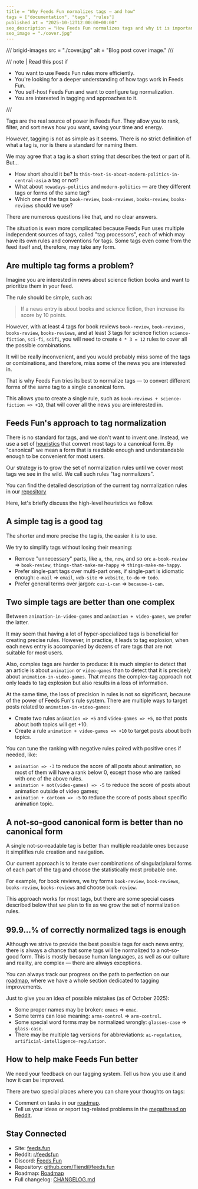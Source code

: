 ```yaml
---
title = "Why Feeds Fun normalizes tags — and how"
tags = ["documentation", "tags", "rules"]
published_at = "2025-10-12T12:00:00+00:00"
seo_description = "How Feeds Fun normalizes tags and why it is important."
seo_image = "./cover.jpg"
---
```


/// brigid-images
src = "./cover.jpg"
alt = "Blog post cover image."
///

/// note | Read this post if

- You want to use Feeds Fun rules more efficiently.
- You're looking for a deeper understanding of how tags work in Feeds Fun.
- You self-host Feeds Fun and want to configure tag normalization.
- You are interested in tagging and approaches to it.

///

Tags are the real source of power in Feeds Fun. They allow you to rank, filter, and sort news how you want, saving your time and energy.

However, tagging is not as simple as it seems. There is no strict definition of what a tag is, nor is there a standard for naming them.

We may agree that a tag is a short string that describes the text or part of it. But…

- How short should it be? Is `this-text-is-about-modern-politics-in-central-asia` a tag or not?
- What about `nowadays-politics` and `modern-politics` — are they different tags or forms of the same tag?
- Which one of the tags `book-review`, `book-reviews`, `books-review`, `books-reviews` should we use?

There are numerous questions like that, and no clear answers.

The situation is even more complicated because Feeds Fun uses multiple independent sources of tags, called "tag processors", each of which may have its own rules and conventions for tags. Some tags even come from the feed itself and, therefore, may take any form.

## Are multiple tag forms a problem?

Imagine you are interested in news about science fiction books and want to prioritize them in your feed.

The rule should be simple, such as:

> If a news entry is about books and science fiction, then increase its score by 10 points.

However, with at least 4 tags for book reviews `book-review`, `book-reviews`, `books-review`, `books-reviews`, and at least 3 tags for science fiction `science-fiction`, `sci-fi`, `scifi`, you will need to create `4 * 3 = 12` rules to cover all the possible combinations.

It will be really inconvenient, and you would probably miss some of the tags or combinations, and therefore, miss some of the news you are interested in.

That is why Feeds Fun tries its best to normalize tags — to convert different forms of the same tag to a single canonical form.

This allows you to create a single rule, such as `book-reviews + science-fiction => +10`, that will cover all the news you are interested in.

## Feeds Fun's approach to tag normalization

There is no standard for tags, and we don't want to invent one. Instead, we use a set of [heuristics](https://en.wikipedia.org/wiki/Heuristic) that convert most tags to a canonical form. By "canonical" we mean a form that is readable enough and understandable enough to be convenient for most users.

Our strategy is to grow the set of normalization rules until we cover most tags we see in the wild. We call such rules "tag normalizers".

You can find the detailed description of the current tag normalization rules in our [repository](https://github.com/Tiendil/feeds.fun/blob/main/ffun/ffun/tags/fixtures/tag_normalizers.toml)

Here, let's briefly discuss the high-level heuristics we follow.

## A simple tag is a good tag

The shorter and more precise the tag is, the easier it is to use.

We try to simplify tags without losing their meaning:

- Remove "unnecessary" parts, like `a`, `the`, `now`, and so on: `a-book-review` => `book-review`, `things-that-make-me-happy` => `things-make-me-happy`.
- Prefer single-part tags over multi-part ones, if single-part is idiomatic enough: `e-mail` => `email`, `web-site` => `website`, `to-do` => `todo`.
- Prefer general terms over jargon: `cuz-i-can` => `because-i-can`.

## Two simple tags are better than one complex

Between `animation-in-video-games` and `animation + video-games`, we prefer the latter.

It may seem that having a lot of hyper-specialized tags is beneficial for creating precise rules. However, in practice, it leads to tag explosion, when each news entry is accompanied by dozens of rare tags that are not suitable for most users.

Also, complex tags are harder to produce: it is much simpler to detect that an article is about `animation` or `video-games` than to detect that it is precisely about `animation-in-video-games`. That means the complex-tag approach not only leads to tag explosion but also results in a loss of information.

At the same time, the loss of precision in rules is not so significant, because of the power of Feeds Fun's rule system. There are multiple ways to target posts related to `animation-in-video-games`:

- Create two rules `animation => +5` and `video-games => +5`, so that posts about both topics will get +10.
- Create a rule `animation + video-games => +10` to target posts about both topics.

You can tune the ranking with negative rules paired with positive ones if needed, like:

- `animation => -3` to reduce the score of all posts about animation, so most of them will have a rank below 0, except those who are ranked with one of the above rules.
- `animation + not(video-games) => -5` to reduce the score of posts about animation outside of video games;
- `animation + cartoon => -5` to reduce the score of posts about specific animation topic.

## A not-so-good canonical form is better than no canonical form

A single not-so-readable tag is better than multiple readable ones because it simplifies rule creation and navigation.

Our current approach is to iterate over combinations of singular/plural forms of each part of the tag and choose the statistically most probable one.

For example, for book reviews, we try forms `book-review`, `book-reviews`, `books-review`, `books-reviews` and choose `book-review`.

This approach works for most tags, but there are some special cases described below that we plan to fix as we grow the set of normalization rules.

## 99.9…% of correctly normalized tags is enough

Although we strive to provide the best possible tags for each news entry, there is always a chance that some tags will be normalized to a not-so-good form. This is mostly because human languages, as well as our culture and reality, are complex — there are always exceptions.

You can always track our progress on the path to perfection on our [roadmap](https://github.com/users/Tiendil/projects/1), where we have a whole section dedicated to tagging improvements.

Just to give you an idea of possible mistakes (as of October 2025):

- Some proper names may be broken: `emacs` => `emac`.
- Some terms can lose meaning: `arms-control` => `arm-control`.
- Some special word forms may be normalized wrongly: `glasses-case` => `glass-case`.
- There may be multiple tag versions for abbreviations: `ai-regulation`, `artificial-intelligence-regulation`.

## How to help make Feeds Fun better

We need your feedback on our tagging system. Tell us how you use it and how it can be improved.

There are two special places where you can share your thoughts on tags:

- Comment on tasks in our [roadmap](https://github.com/users/Tiendil/projects/1).
- Tell us your ideas or report tag-related problems in the [megathread on Reddit](https://www.reddit.com/r/feedsfun/comments/1o186to/place_for_tag_ideas_reports/).

## Stay Connected

- Site: [feeds.fun](https://feeds.fun/)
- Reddit: [r/feedsfun](https://www.reddit.com/r/feedsfun/)
- Discord: [Feeds Fun](https://discord.com/invite/C5RVusHQXy)
- Repository: [github.com/Tiendil/feeds.fun](https://github.com/Tiendil/feeds.fun)
- Roadmap: [Roadmap](https://github.com/users/Tiendil/projects/1/views/1?pane=info)
- Full changelog: [CHANGELOG.md](https://github.com/Tiendil/feeds.fun/blob/main/CHANGELOG.md)
